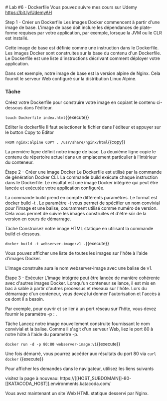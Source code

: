 # Lab #6 - Dockerfile
Vous pouvez suivre mes cours sur Udemy
https://bit.ly/UdemyAH

Step 1 - Créer un Dockerfile
Les images Docker commencent à partir d'une image de base. L'image de base doit inclure les dépendances de plate-forme requises par votre application, par exemple, lorsque la JVM ou le CLR est installé.

Cette image de base est définie comme une instruction dans le Dockerfile. Les images Docker sont construites sur la base du contenu d'un Dockerfile. Le Dockerfile est une liste d'instructions décrivant comment déployer votre application.

Dans cet exemple, notre image de base est la version alpine de Nginx. Cela fournit le serveur Web configuré sur la distribution Linux Alpine.

### Tâche

Créez votre Dockerfile pour construire votre image en copiant le contenu ci-dessous dans l'éditeur.

`touch Dockerfile index.html`{{execute}}

Ediiter le dockerfile
Il faut selectioner le fichier dans l'éditeur et appuyer sur le button Copy to Editor

`FROM nginx:alpine COPY . /usr/share/nginx/html`{{copy}}

La première ligne définit notre image de base. La deuxième ligne copie le contenu du répertoire actuel dans un emplacement particulier à l'intérieur du conteneur.

Étape 2 - Créer une image Docker
Le Dockerfile est utilisé par la commande de génération Docker CLI. La commande build exécute chaque instruction dans le Dockerfile. Le résultat est une image Docker intégrée qui peut être lancée et exécutée votre application configurée.

La commande build prend en compte différents paramètres. Le format est docker build -t <build-directory>. Le paramètre -t vous permet de spécifier un nom convivial pour l'image et une balise, couramment utilisé comme numéro de version. Cela vous permet de suivre les images construites et d'être sûr de la version en cours de démarrage.

Tâche
Construisez notre image HTML statique en utilisant la commande build ci-dessous.

`docker build -t webserver-image:v1 .`{{execute}}

Vous pouvez afficher une liste de toutes les images sur l'hôte à l'aide d'images Docker.

L'image construite aura le nom webserver-image avec une balise de v1.

Étape 3 - Exécuter
L'image intégrée peut être lancée de manière cohérente avec d'autres images Docker. Lorsqu'un conteneur se lance, il est mis en bac à sable à partir d'autres processus et réseaux sur l'hôte. Lors du démarrage d'un conteneur, vous devez lui donner l'autorisation et l'accès à ce dont il a besoin.

Par exemple, pour ouvrir et se lier à un port réseau sur l'hôte, vous devez fournir le paramètre -p <host-port>: <container-port>.

Tâche
Lancez notre image nouvellement construite fournissant le nom convivial et la balise. Comme il s'agit d'un serveur Web, liez le port 80 à notre hôte à l'aide du paramètre -p.

`docker run -d -p 80:80 webserver-image:v1`{{execute}}

Une fois démarré, vous pourrez accéder aux résultats du port 80 via `curl docker` {{execute}}

Pour afficher les demandes dans le navigateur, utilisez les liens suivants

visitez la page à nouveau: https://[[HOST_SUBDOMAIN]]-80-[[KATACODA_HOST]].environments.katacoda.com/

Vous avez maintenant un site Web HTML statique desservi par Nginx.

